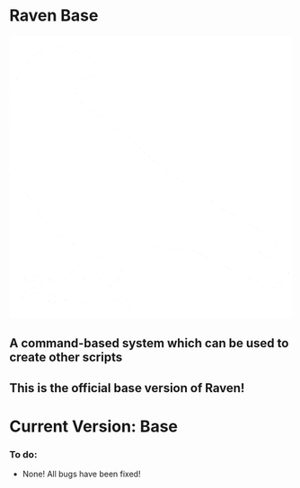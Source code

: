 # Raven Base

![Raven Icon](/assets/Raven.png)

## A command-based system which can be used to create other scripts
## This is the official base version of Raven!

# Current Version: Base

### To do:
- None! All bugs have been fixed!